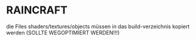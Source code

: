 # RAINCRAFT

die Files shaders/textures/objects müssen in das build-verzeichnis kopiert werden (SOLLTE WEGOPTIMIERT WERDEN!!!)
